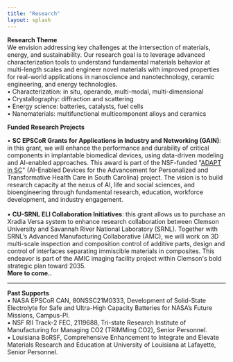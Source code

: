 ```yaml
---
title: "Research"
layout: splash
---
```

<!-- &bull;&nbsp;text<br> -->

<b>Research Theme</b><br>
We envision addressing key challenges at the intersection of materials, energy, and sustainability. Our research goal is to leverage advanced characterization tools to understand fundamental materials behavior at multi-length scales and engineer novel materials with improved properties for real-world applications in nanoscience and nanotechnology, ceramic engineering, and energy technologies.<br>
&bull;&nbsp;Characterization: in situ, operando, multi-modal, multi-dimensional<br>
&bull;&nbsp;Crystallography: diffraction and scattering<br>
&bull;&nbsp;Energy science: batteries, catalysts, fuel cells<br>
&bull;&nbsp;Nanomaterials: multifunctional multicomponent alloys and ceramics<br>

<b>Funded Research Projects</b><br>
<!-- <img src="/assets/placeholder_2.jpg" alt="placeholder_2"><br> -->
&bull;&nbsp;<b>SC EPSCoR Grants for Applications in Industry and Networking (GAIN)</b>: in this grant, we will enhance the performance and durability of critical components in implantable biomedical devices, using data-driven modeling and AI-enabled approaches. This award is part of the NSF-funded "<u>ADAPT in SC</u>" (AI-Enabled Devices for the Advancement for Personalized and Transformative Health Care in South Carolina) project. The vision is to build research capacity at the nexus of AI, life and social sciences, and bioengineering through fundamental research, education, workforce development, and industry engagement.<br>
<br>
&bull;&nbsp;<b>CU-SRNL ELI Collaboration Initiatives</b>: this grant allows us to purchase an Xradia Versa system to enhance research collaboration between Clemson University and Savannah River National Laboratory (SRNL). Together with SRNL’s Advanced Manufacturing Collaborative (AMC), we will work on 3D multi-scale inspection and composition control of additive parts, design and control of interfaces separating immiscible materials in composites. This endeavor is part of the AMIC imaging facility project within Clemson's bold strategic plan toward 2035.<br>
<b>More to come..</b>

<hr>
<b>Past Supports</b><br>
&bull;&nbsp;NASA EPSCoR CAN, 80NSSC21M0333, Development of Solid-State Electrolyte for Safe and Ultra-High Capacity Batteries for NASA’s Future Missions, Campus-PI.<br>
&bull;&nbsp;NSF RII Track-2 FEC, 2119688, Tri-state Research Institute of Manufacturing for Managing CO2 (TRIMMing CO2), Senior Personnel.<br>
&bull;&nbsp;Louisiana BoRSF, Comprehensive Enhancement to Integrate and Elevate Materials Research and Education at University of Louisiana at Lafayette, Senior Personnel.<br>
